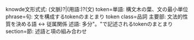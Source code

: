 knowde文形式式: (文脈)?|(用語:)?(文)
token=単語: 構文木の葉、文の最小単位
phrase=句: 文を構成するtokenのまとまり
token class=品詞
主要部: 文法的性質を決める語 <-> 従属関係
述語: 多分"。"で記述されるtokenのまとまり
section=節: 述語と項の組み合わせ
